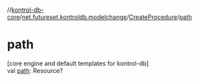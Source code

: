//[kontrol-db-core](../../../index.md)/[net.futureset.kontroldb.modelchange](../index.md)/[CreateProcedure](index.md)/[path](path.md)

# path

[core engine and default templates for kontrol-db]\
val [path](path.md): Resource?
